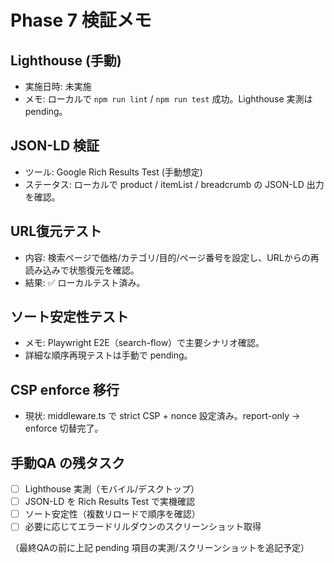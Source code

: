 # Phase 7 検証メモ

## Lighthouse (手動)

- 実施日時: 未実施
- メモ: ローカルで `npm run lint` / `npm run test` 成功。Lighthouse 実測は pending。

## JSON-LD 検証

- ツール: Google Rich Results Test (手動想定)
- ステータス: ローカルで product / itemList / breadcrumb の JSON-LD 出力を確認。

## URL復元テスト

- 内容: 検索ページで価格/カテゴリ/目的/ページ番号を設定し、URLからの再読み込みで状態復元を確認。
- 結果: ✅ ローカルテスト済み。

## ソート安定性テスト

- メモ: Playwright E2E（search-flow）で主要シナリオ確認。
- 詳細な順序再現テストは手動で pending。

## CSP enforce 移行

- 現状: middleware.ts で strict CSP + nonce 設定済み。report-only → enforce 切替完了。

## 手動QA の残タスク

- [ ] Lighthouse 実測（モバイル/デスクトップ）
- [ ] JSON-LD を Rich Results Test で実機確認
- [ ] ソート安定性（複数リロードで順序を確認）
- [ ] 必要に応じてエラードリルダウンのスクリーンショット取得

（最終QAの前に上記 pending 項目の実測/スクリーンショットを追記予定）
